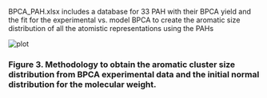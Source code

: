 BPCA_PAH.xlsx includes a database for 33 PAH with their BPCA yield and the fit for the experimental vs. model BPCA to create the aromatic size distribution of all the atomistic representations using the PAHs

![plot](Fig3.svg)
### Figure 3. Methodology to obtain the aromatic cluster size distribution from BPCA experimental data and the initial normal distribution for the molecular weight. 

